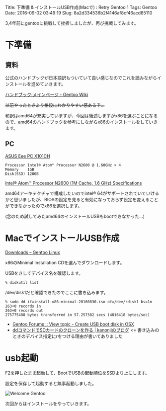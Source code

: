 Title: 下準備 & インストールUSB作成(Macで) : Retry Gentoo 1
Tags: Gentoo
Date: 2016-09-02 03:49:19
Slug: 8a2d334536b2f4146af8cf46acd85110

3,4年前にgentooに挑戦して挫折しましたが、再び挑戦してみます。

# 下準備

## 資料

公式のハンドブックが日本語訳もついていて良い感じなのでこれを読みながらインストールを進めていきます。

[ハンドブック:メインページ - Gentoo Wiki](https://wiki.gentoo.org/wiki/Handbook:Main_Page/ja "ハンドブック:メインページ - Gentoo Wiki")

~~以前やったときより格段にわかりやすい感あるぞ...~~

和訳はamd64が充実していますが、今回は後述しますがx86を選ぶことになるので、amd64のハンドブックを参考にしながらx86のインストールをしていきます。

## PC

[ASUS Eee PC X101CH](https://www.asus.com/jp/Notebooks/Eee_PC_X101CH/ "Eee PC X101CH | ノートパソコン | ASUS 日本")

```
Processor Intel® Atom™ Processor N2600 @ 1.60GHz × 4
Memory    1GB
Disk(SSD) 120GB
```

[Intel® Atom™ Processor N2600 (1M Cache, 1.6 GHz) Specifications](http://ark.intel.com/products/58916/Intel-Atom-Processor-N2600-%281M-Cache-1_6-GHz%29 "Intel® Atom™ Processor N2600 (1M Cache, 1.6 GHz) Specifications")

amd64アーキテクチャで構成したいのでintel® 64がサポートされていていけるかと思いましたが、BIOSの設定を見ると有効になっておらず設定を変えることができなかったのでx86を選択します。

(念のため試してみたamd64のインストールUSBもbootできなかった...)

# MacでインストールUSB作成

[Downloads – Gentoo Linux](https://www.gentoo.org/downloads/ "Downloads – Gentoo Linux")

x86のMinimal Installation CDを選んでダウンロードします。

USBをさしてデバイス名を確認します。

```
% diskutil list
```

/dev/disk1だと確認できたのでここに書き込みます。

```
% sudo dd if=install-x86-minimal-20160830.iso of=/dev/rdisk1 bs=1m
263+0 records in
263+0 records out
275775488 bytes transferred in 57.257382 secs (4816418 bytes/sec)
```

- [Gentoo Forums :: View topic - Create USB boot disk in OSX](https://forums.gentoo.org/viewtopic-t-928812-start-0.html "Gentoo Forums :: View topic - Create USB boot disk in OSX")
- [ddコマンドでSDカードのクローンを作る | kanonjiのブログ](http://kanonji.info/blog/2013/11/29/dd%E3%82%B3%E3%83%9E%E3%83%B3%E3%83%89%E3%81%A7sd%E3%82%AB%E3%83%BC%E3%83%89%E3%81%AE%E3%82%AF%E3%83%AD%E3%83%BC%E3%83%B3%E3%82%92%E4%BD%9C%E3%82%8B/ "ddコマンドでSDカードのクローンを作る | kanonjiのブログ") <= 書き込みのときのデバイス指定にrをつける理由が書いてありました

# usb起動

F2を押したまま起動して、BootでUSBの起動順位をSSDより上にします。

設定を保存して起動すると無事起動しました。

![Welcome Gentoo](https://pbs.twimg.com/media/CrO4NhPVUAAqJn-.jpg)

次回からはインストールをやっていきます。